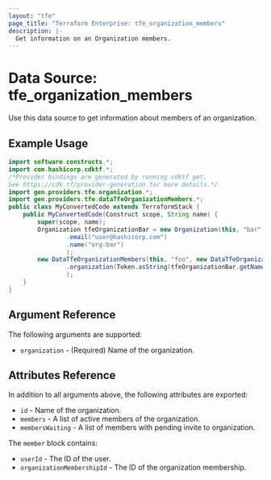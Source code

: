 ```yaml
---
layout: "tfe"
page_title: "Terraform Enterprise: tfe_organization_members"
description: |-
  Get information on an Organization members.
---
```


# Data Source: tfe_organization_members

Use this data source to get information about members of an organization.

## Example Usage

```java
import software.constructs.*;
import com.hashicorp.cdktf.*;
/*Provider bindings are generated by running cdktf get.
See https://cdk.tf/provider-generation for more details.*/
import gen.providers.tfe.organization.*;
import gen.providers.tfe.dataTfeOrganizationMembers.*;
public class MyConvertedCode extends TerraformStack {
    public MyConvertedCode(Construct scope, String name) {
        super(scope, name);
        Organization tfeOrganizationBar = new Organization(this, "bar", new OrganizationConfig()
                .email("user@hashicorp.com")
                .name("org-bar")
                );
        new DataTfeOrganizationMembers(this, "foo", new DataTfeOrganizationMembersConfig()
                .organization(Token.asString(tfeOrganizationBar.getName()))
                );
    }
}
```

## Argument Reference

The following arguments are supported:
* `organization` - (Required) Name of the organization.

## Attributes Reference

In addition to all arguments above, the following attributes are exported:

* `id` - Name of the organization.
* `members` - A list of active members of the organization.
* `membersWaiting` - A list of members with pending invite to organization.

The `member` block contains:

* `userId` - The ID of the user.
* `organizationMembershipId` - The ID of the organization membership.
<!-- cache-key: cdktf-0.17.0-pre.15 input-4c032c533c9de727b2406429de451318455dd383062b352da22d3b516529bb5b -->